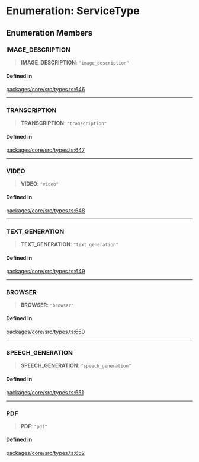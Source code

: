 # Enumeration: ServiceType

## Enumeration Members

### IMAGE_DESCRIPTION

> **IMAGE_DESCRIPTION**: `"image_description"`

#### Defined in

[packages/core/src/types.ts:646](https://github.com/ai16z/eliza/blob/main/packages/core/src/types.ts#L646)

---

### TRANSCRIPTION

> **TRANSCRIPTION**: `"transcription"`

#### Defined in

[packages/core/src/types.ts:647](https://github.com/ai16z/eliza/blob/main/packages/core/src/types.ts#L647)

---

### VIDEO

> **VIDEO**: `"video"`

#### Defined in

[packages/core/src/types.ts:648](https://github.com/ai16z/eliza/blob/main/packages/core/src/types.ts#L648)

---

### TEXT_GENERATION

> **TEXT_GENERATION**: `"text_generation"`

#### Defined in

[packages/core/src/types.ts:649](https://github.com/ai16z/eliza/blob/main/packages/core/src/types.ts#L649)

---

### BROWSER

> **BROWSER**: `"browser"`

#### Defined in

[packages/core/src/types.ts:650](https://github.com/ai16z/eliza/blob/main/packages/core/src/types.ts#L650)

---

### SPEECH_GENERATION

> **SPEECH_GENERATION**: `"speech_generation"`

#### Defined in

[packages/core/src/types.ts:651](https://github.com/ai16z/eliza/blob/main/packages/core/src/types.ts#L651)

---

### PDF

> **PDF**: `"pdf"`

#### Defined in

[packages/core/src/types.ts:652](https://github.com/ai16z/eliza/blob/main/packages/core/src/types.ts#L652)
